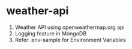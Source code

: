 # weather-api
1. Weather API using openweathermap.org api
2. Logging feature in MongoDB
3. Refer .env-sample for Environment Variables
